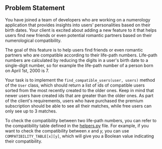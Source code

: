 ## Problem Statement

You have joined a team of developers who are working on a numerology application that provides insights into users' personalities based on their birth dates. Your client is excited about adding a new feature to it that helps users find new friends or even potential romantic partners based on their numerological compatibility.

The goal of this feature is to help users find friends or even romantic partners who are compatible according to their life-path numbers. Life-path numbers are calculated by reducing the digits in a user's birth date to a single-digit number, so for example the life-path number of a person born on April 1st, 2000 is 7.

Your task is to implement the `find_compatible_users(user, users)` method of the `User` class, which should return a list of ids of compatible users sorted from the most recently created to the older ones. Keep in mind that newer users have created ids that are greater than the older ones. As part of the client's requirements, users who have purchased the premium subscription should be able to see all their matches, while free users can only see up to 3 matches. 

To check the compatibility between two life-path numbers, you can refer to the compatibility table defined in the [helpers.py](https://github.com/u2i/playCodeEat-numerology/blob/master/helpers.py) file. For example, if you want to check the compatibility between *x* and *y,* you can use `COMPATIBILITY_TABLE[x][y]`, which will give you a Boolean value indicating their compatibility.
